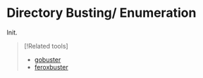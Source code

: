 
# Directory Busting/ Enumeration
Init.

> [!Related tools]
> - [gobuster](/cybersecurity/tools/scanning-enumeration/gobuster.md)
> - [feroxbuster](/cybersecurity/tools/scanning-enumeration/feroxbuster.md)
